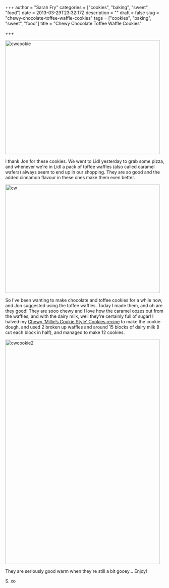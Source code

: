 +++
author = "Sarah Fry"
categories = ["cookies", "baking", "sweet", "food"]
date = 2013-03-29T23:32:17Z
description = ""
draft = false
slug = "chewy-chocolate-toffee-waffle-cookies"
tags = ["cookies", "baking", "sweet", "food"]
title = "Chewy Chocolate Toffee Waffle Cookies"

+++


<a href="https://yayfryday.com/images/2013/03/cwcookie.jpg"><img class="alignnone size-full wp-image-1610" alt="cwcookie" src="https://yayfryday.com/images/2013/03/cwcookie.jpg" width="490" height="360" /></a>

I thank Jon for these cookies. We went to Lidl yesterday to grab some pizza, and whenever we're in Lidl a pack of toffee waffles (also called caramel wafers) always seem to end up in our shopping. They are so good and the added cinnamon flavour in these ones make them even better.

<a href="https://yayfryday.com/images/2013/03/cw.jpg"><img class="alignnone size-full wp-image-1608" alt="cw" src="https://yayfryday.com/images/2013/03/cw.jpg" width="490" height="343" /></a>

So I've been wanting to make chocolate and toffee cookies for a while now, and Jon suggested using the toffee waffles. Today I made them, and oh are they good! They are sooo chewy and I love how the caramel oozes out from the waffles, and with the dairy milk, well they're certainly full of sugar! I halved my <a href="https://yayfryday.com/post/chewy-millies-cookie-style-cookies/" target="_blank">Chewy ‘Millie’s Cookie Style’ Cookies recipe</a> to make the cookie dough, and used 2 broken up waffles and around 15 blocks of dairy milk (I cut each block in half), and managed to make 12 cookies.

<a href="https://yayfryday.com/images/2013/03/cwcookie2.jpg"><img class="alignnone size-full wp-image-1609" alt="cwcookie2" src="https://yayfryday.com/images/2013/03/cwcookie2.jpg" width="490" height="710" /></a>

They are seriously good warm when they're still a bit gooey... Enjoy!

S. xo

